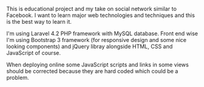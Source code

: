 This is educational project and my take on social network similar to Facebook.
I want to learn major web technologies and techniques and this is the best way to learn it.

I'm using Laravel 4.2 PHP framework with MySQL database.
Front end wise I'm using Bootstrap 3 framework (for responsive design and some nice looking components) and jQuery libray alongside HTML, CSS and JavaScript of course.

When deploying online some JavaScript scripts and links in some views should be corrected because they are hard coded which could be a problem.